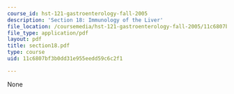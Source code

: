 ```yaml
---
course_id: hst-121-gastroenterology-fall-2005
description: 'Section 18: Immunology of the Liver'
file_location: /coursemedia/hst-121-gastroenterology-fall-2005/11c6807bf3b0dd31e955eedd59c6c2f1_section18.pdf
file_type: application/pdf
layout: pdf
title: section18.pdf
type: course
uid: 11c6807bf3b0dd31e955eedd59c6c2f1

---
```

None